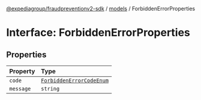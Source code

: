 [@expediagroup/fraudpreventionv2-sdk](../../index.md) / [models](../index.md) / ForbiddenErrorProperties

# Interface: ForbiddenErrorProperties

## Properties

| Property | Type |
| :------ | :------ |
| `code` | [`ForbiddenErrorCodeEnum`](../type-aliases/ForbiddenErrorCodeEnum.md) |
| `message` | `string` |
